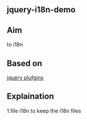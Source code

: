 ## jquery-i18n-demo

## Aim
   to i18n

## Based on
   [jquery plufgins](http://github.com/jquery-i18n-properties/jquery-i18n-properties/)
  
## Explaination
   1.file i18n 
        to keep the i18n files
